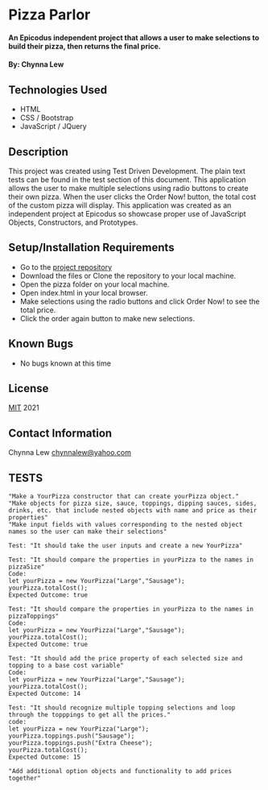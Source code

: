 # Pizza Parlor

#### An Epicodus independent project that allows a user to make selections to build their pizza, then returns the final price.

#### By: Chynna Lew

## Technologies Used

* HTML
* CSS / Bootstrap
* JavaScript / JQuery

## Description

This project was created using Test Driven Development. The plain text tests can be found in the test section of this document.
This application allows the user to make multiple selections using radio buttons to create their own pizza. When the user clicks the Order Now! button, the total cost of the custom pizza will display.
This application was created as an independent project at Epicodus so showcase proper use of JavaScript Objects, Constructors, and Prototypes.

## Setup/Installation Requirements

* Go to the [project repository](https://github.com/chynnalew/pizza)
* Download the files or Clone the repository to your local machine.
* Open the pizza folder on your local machine.
* Open index.html in your local browser.
* Make selections using the radio buttons and click Order Now! to see the total price.
* Click the order again button to make new selections.

## Known Bugs

*  No bugs known at this time

## License

 [MIT](https://opensource.org/licenses/MIT) 2021
 
## Contact Information

 Chynna Lew <chynnalew@yahoo.com>

## TESTS
```
"Make a YourPizza constructor that can create yourPizza object."
"Make objects for pizza size, sauce, toppings, dipping sauces, sides, drinks, etc. that include nested objects with name and price as their properties"
"Make input fields with values corresponding to the nested object names so the user can make their selections"
```
```
Test: "It should take the user inputs and create a new YourPizza"

Test: "It should compare the properties in yourPizza to the names in pizzaSize"
Code:
let yourPizza = new YourPizza("Large","Sausage");
yourPizza.totalCost();
Expected Outcome: true

Test: "It should compare the properties in yourPizza to the names in pizzaToppings"
Code:
let yourPizza = new YourPizza("Large","Sausage");
yourPizza.totalCost();
Expected Outcome: true

Test: "It should add the price property of each selected size and topping to a base cost variable"
Code:
let yourPizza = new YourPizza("Large","Sausage");
yourPizza.totalCost();
Expected Outcome: 14

Test: "It should recognize multiple topping selections and loop through the topppings to get all the prices."
code:
let yourPizza = new YourPizza("Large");
yourPizza.toppings.push("Sausage");
yourPizza.toppings.push("Extra Cheese");
yourPizza.totalCost();
Expected Outcome: 15
```
```
"Add additional option objects and functionality to add prices together"
```




